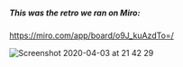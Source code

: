 ##### This was the retro we ran on Miro:

https://miro.com/app/board/o9J_kuAzdTo=/

![Screenshot 2020-04-03 at 21 42 29](https://user-images.githubusercontent.com/27693622/78403432-43e87800-75f4-11ea-862a-bc42886dddca.png)